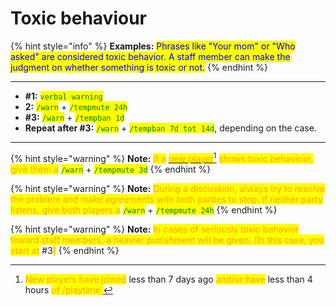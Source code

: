 # Toxic behaviour

{% hint style="info" %}
**Examples:** <mark style="color:blue;">Phrases like "Your mom" or "Who asked" are considered toxic behavior. A staff member can make the judgment on whether something is toxic or not.</mark>
{% endhint %}

***

* **#1:** <mark style="color:green;">`verbal warning`</mark>
* **2:** <mark style="color:green;">`/warn`</mark> + <mark style="color:green;">`/tempmute 24h`</mark>
* **#3:** <mark style="color:green;">`/warn`</mark> + <mark style="color:green;">`/tempban 1d`</mark>
* **Repeat after #3:** <mark style="color:green;">`/warn`</mark> + <mark style="color:green;">`/tempban 7d tot 14d`</mark>, depending on the case.

***

{% hint style="warning" %}
**Note:** <mark style="color:orange;">if a</mark> [<mark style="color:orange;">new player</mark>](#user-content-fn-1)[^1] <mark style="color:orange;">shows toxic behaviour, give them a</mark> <mark style="color:green;">`/warn`</mark> + <mark style="color:green;">`/tempmute 3d`</mark>
{% endhint %}

{% hint style="warning" %}
**Note:** <mark style="color:orange;">During a discussion, always try to resolve the problem and make agreements with both parties to stop. If neither party listens, give both players a</mark> <mark style="color:green;">`/warn`</mark> + <mark style="color:green;">`/tempmute 24h`</mark>
{% endhint %}

{% hint style="warning" %}
**Note:** <mark style="color:orange;">In cases of seriously toxic behavior toward staff members, a heavier punishment will be given. (In this case, you start at</mark> #3<mark style="color:orange;">)</mark>
{% endhint %}

[^1]: <mark style="color:orange;">New players have joined</mark> less than 7 days ago <mark style="color:orange;">and/or have</mark> less than 4 hours <mark style="color:orange;">of /playtime.</mark>
